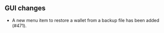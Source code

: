 GUI changes
--------

- A new menu item to restore a wallet from a backup file has been added (#471).